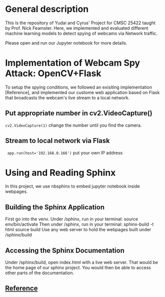 # General description
This is the repository of Yudai and Cyrus' Project for CMSC 25422 taught by Prof. Nick Feamster.
Here, we implemented and evaluated different machine learning models to detect spying of webcams via Network traffic.

Please open and run our Jupyter notebook for more details.

# Implementation of Webcam Spy Attack: OpenCV+Flask
To setup the spying conditions, we followed an exisiting implementation [Reference], and implemented our custome web application based on Flask that broadcasts the webcam's live stream to a local network.


## Put appropriate number in cv2.VideoCapture()

``` cv2.VideoCapture(1) ```
change the number until you find the camera.

## Stream to local network via Flask
``` app.run(host='192.168.0.166')```
put your own IP address

# Using and Reading Sphinx
In this project, we use nbsphinx to embed jupyter notebook inside webpages.

## Building the Sphinx Application
First go into the venv. Under /sphinx, run in your terminal:
    source env/bin/activate
Then under /sphinx, run in your terminal:
    sphinx-build -t html source build
Use any web server to hold the webpages built under /sphinx/build

## Accessing the Sphinx Documentation
Under /sphinx/build, open index.html with a live web server. That would be the home page of our sphinx project. You would then be able to access other parts of the documentation.


## [Reference](https://github.com/NakulLakhotia/Live-Streaming-using-OpenCV-Flask)
